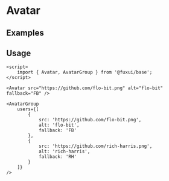 <script>
	import Example from './Example.svelte';
</script>

# Avatar

## Examples

<Example />

## Usage

```svelte
<script>
	import { Avatar, AvatarGroup } from '@fuxui/base';
</script>

<Avatar src="https://github.com/flo-bit.png" alt="flo-bit" fallback="FB" />

<AvatarGroup
	users={[
		{
			src: 'https://github.com/flo-bit.png',
			alt: 'flo-bit',
			fallback: 'FB'
		},
		{
			src: 'https://github.com/rich-harris.png',
			alt: 'rich-harris',
			fallback: 'RH'
		}
	]}
/>
```
